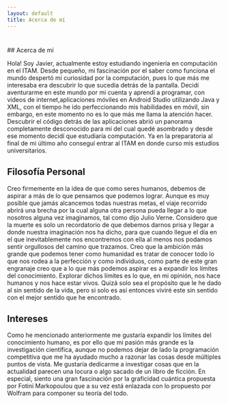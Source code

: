 ```yaml
---
layout: default
title: Acerca de mí
---
```


<div class="post">
	<h1 class="pageTitle"></h1>
	<img src="{{ '/assets/img/aboutme.jpeg' | relative_url }}" alt="">
</div>
## Acerca de mí

Hola! Soy Javier, actualmente estoy estudiando ingeniería en computación en el ITAM. Desde pequeño, mi fascinación por el saber como funciona el mundo despertó mi curiosidad por la computación, pues lo que más me interesaba era descubrir lo que sucedía detrás de la pantalla. Decidí aventurarme en este mundo por mi cuenta y aprendí a programar, con videos de internet,aplicaciones móviles en Android Studio utilizando Java y XML, con el tiempo he ido perfeccionando mis habilidades en móvil, sin embargo, en este momento no es lo que más me llama la atención hacer. Descubrir el código detrás de las aplicaciones abrió un panorama completamente desconocido para mí del cual quedé asombrado y desde ese momento decidí que estudiaría computación. Ya en la preparatoria al final de mi último año conseguí entrar al ITAM en donde curso mis estudios universitarios.

## Filosofía Personal

Creo firmemente en la idea de que como seres humanos, debemos de aspirar a más de lo que pensamos que podemos lograr. Aunque es muy posible que jamás alcancemos todas nuestras metas, el viaje recorrido abrirá una brecha por la cual alguna otra persona pueda llegar a lo que nosotros alguna vez imaginamos, tal como dijo Julio Verne. Considero que la muerte es solo un recordatorio de que debemos darnos prisa y llegar a donde nuestra imaginación nos ha dicho, para que cuando llegue el día en el que inevitablemente nos encontremos con ella al menos nos podamos sentir orgullosos del camino que trazamos. Creo que la ambición más grande que podemos tener como humanidad es tratar de conocer todo lo que nos rodea a la perfección y como individuos, como parte de este gran engranaje creo que a lo que más podemos aspirar es a expandir los límites del conocimiento. Explorar dichos límites es lo que, en mi opinión, nos hace humanos y nos hace estar vivos. Quizá solo sea el propósito que le he dado al sin sentido de la vida, pero si solo es así entonces viviré este sin sentido con el mejor sentido que he encontrado.

## Intereses 

Como he mencionado anteriormente me gustaría expandir los límites del conocimiento humano, es por ello que mi pasión más grande es la investigación científica, aunque no podemos dejar de lado la programación competitiva que me ha ayudado mucho a razonar las cosas desde múltiples puntos de vista. Me gustaría dedicarme a investigar cosas que en la actualidad parecen una locura o algo sacado de un libro de ficción. En especial, siento una gran fascinación por la graficidad cuántica propuesta por Fotini Markopoulou que a su vez está enlazada con lo propuesto por Wolfram para componer su teoría del todo. 

<img src="{{ '/assets/img/hypergrafo.png' | relative_url }}" alt="">	

